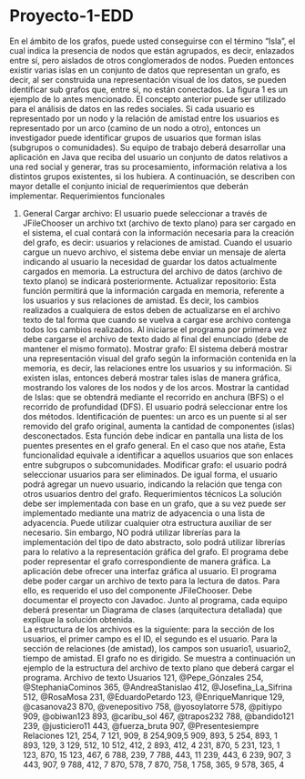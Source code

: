 # Proyecto-1-EDD

En el ámbito de los grafos, puede usted conseguirse con el término “Isla”, el cual indica la presencia de nodos que están agrupados, es decir, enlazados entre sí, pero aislados de otros conglomerados de nodos. Pueden entonces existir varias islas en un conjunto de datos que representan un grafo, es decir, al ser construida una representación visual de los datos, se pueden identificar sub grafos que, entre sí, no están conectados. La figura 1 es un ejemplo de lo antes mencionado. El concepto anterior puede ser utilizado para el análisis de datos en las redes sociales. Si cada usuario es representado por un nodo y la relación de amistad entre los usuarios es representado por un arco (camino de un nodo a otro), entonces un investigador puede identificar grupos de usuarios que forman islas (subgrupos o comunidades). Su equipo de trabajo deberá desarrollar una aplicación en Java que reciba del usuario un conjunto de datos relativos a una red social y generar, tras su procesamiento, información relativa a los distintos grupos existentes, si los hubiera. 
A continuación, se describen con mayor detalle el conjunto inicial de requerimientos que deberán implementar.
Requerimientos funcionales
1.  General
Cargar archivo: El usuario puede seleccionar a través de JFileChooser un archivo txt (archivo de texto plano) para ser cargado en el sistema, el cual contará con la información necesaria para la creación del grafo,  es decir: usuarios y relaciones de amistad. Cuando el usuario cargue un nuevo archivo, el sistema debe enviar un mensaje de alerta indicando al usuario la necesidad de guardar los datos actualmente cargados en memoria. La estructura del archivo de datos (archivo de texto plano) se indicará posteriormente. 
Actualizar repositorio:  Esta función permitirá que la información cargada en memoria, referente a los usuarios y sus relaciones de amistad. Es decir, los cambios realizados a cualquiera de estos deben de actualizarse en el archivo texto de tal forma que cuando se vuelva a cargar ese archivo contenga  todos los cambios realizados. Al iniciarse el programa por primera vez debe cargarse el archivo de texto dado al final del enunciado (debe de mantener el mismo formato).
Mostrar grafo: El sistema deberá mostrar una representación visual del grafo según la información contenida en la memoria, es decir, las relaciones entre los usuarios y su información. Si existen islas, entonces deberá mostrar tales islas de manera gráfica, mostrando los valores de los nodos  y de los arcos.
Mostrar la cantidad de Islas: que se obtendrá mediante el recorrido en anchura (BFS) o el recorrido de profundidad (DFS). El usuario podrá seleccionar entre los dos métodos. 
Identificación de puentes: un arco es un puente si al ser removido del grafo original, aumenta la cantidad de componentes (islas) desconectados. Esta función debe indicar en pantalla una lista de los puentes presentes en el grafo general. En el caso que nos atañe, Esta funcionalidad equivale a identificar a aquellos usuarios que son enlaces entre subgrupos o subcomunidades.
Modificar grafo:  el usuario podrá seleccionar usuarios para ser eliminados. De igual forma, el usuario podrá agregar un nuevo usuario, indicando la relación que tenga con otros usuarios dentro del grafo.
Requerimientos técnicos
La solución debe ser implementada con base en un grafo, que a su vez puede ser implementado mediante una matriz de adyacencia o una lista de adyacencia.
Puede utilizar cualquier otra estructura auxiliar de ser necesario. Sin embargo, NO podrá utilizar librerías para la implementación del tipo de dato abstracto, solo podrá utilizar librerías para lo relativo a la representación gráfica del grafo.
El programa debe poder representar el grafo correspondiente de manera gráfica. 
La aplicación debe ofrecer una interfaz gráfica al usuario.
El programa debe poder cargar un archivo de texto para la lectura de datos. Para ello, es requerido el uso del componente JFileChooser.
Debe documentar el proyecto con Javadoc.
Junto al programa, cada equipo deberá presentar un Diagrama de clases (arquitectura detallada) que explique la solución obtenida.  
La estructura de los archivos es la siguiente: para la sección de los usuarios, el primer campo es el ID, el segundo es el usuario. Para la sección de relaciones (de amistad), los campos son usuario1, usuario2, tiempo de amistad. El grafo no es dirigido. 
Se muestra a continuación un ejemplo de la estructura del archivo de texto plano que deberá cargar el programa. 
Archivo de texto
Usuarios
121, @Pepe_Gónzales
254, @StephaniaCominos
365, @AndreaStanislao
412, @Josefina_La_Sifrina
512, @RosaMosa
231, @EduardoPetardo
123, @EnriqueManrique
129, @casanova23
870, @venepositivo
758, @yosoylatorre
578, @pitiypo
909, @obiwan123
893, @caribu_sol
467, @trapos232
788, @bandido121
239, @justiciero11
443, @fuerza_bruta
907, @Presentesiempre
Relaciones
121, 254, 7
121, 909, 8
254,909,5
909, 893, 5
254, 893, 1
893, 129, 3
129, 512, 10
512, 412, 2
893, 412, 4
231, 870, 5
231, 123, 1
123, 870, 15
123, 467, 6
788, 239, 7
788, 443, 11
239, 443, 6
239, 907, 3
443, 907, 9
788, 412, 7
870, 578, 7
870, 758, 1
758, 365, 9
578, 365, 4
